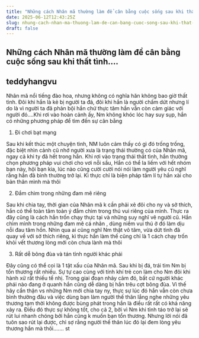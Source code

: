 ```yaml
---
title: "Những cách Nhân mã thường làm để cân bằng cuộc sống sau khi thất tình...."
date: 2025-06-12T12:43:25Z
slug: nhung-cach-nhan-ma-thuong-lam-de-can-bang-cuoc-song-sau-khi-that-tinh
draft: false
---
```


## Những cách Nhân mã thường làm để cân bằng cuộc sống sau khi thất tình....

## teddyhangvu

Nhân mã nổi tiếng đào hoa, nhưng không có nghĩa hăn không bao giờ thất tình. Đôi khi hắn là kẻ bị người ta đá, đôi khi hắn là người chấm dứt nhưng lí do là vì người ta đã phản bội hắn chứ thực tâm hắn vẫn còn cảm giác với người đó....Khi rơi vào hoàn cảnh ấy, Nm không khóc lóc hay suy sụp, hắn có những phương pháp để tìm đến sự cân bằng

1. Đi chơi bạt mạng

Sau khi kết thúc một chuyện tình, NM luôn cảm thấy có gì đó trống trống, đặc biệt nhìn cảnh cũ nhớ người xưa là trạng thái thường có của Nhân mã, ngay cả khi ty đã hết trong hắn. Khi rơi vào trạng thái thất tình, hắn thường chọn phương pháp vui chơi cho vơi nỗi sầu, Hắn có thể la liếm với hết nhóm bạn này, hội bạn kia, lúc nào cũng cười cười nói nói làm người yêu cũ nghĩ rằng hắn đã bình thường trở lại. Kì thực chỉ là biện pháp tâm lí tự hắn xài cho bản thân mình mà thôi

2. Đắm chìm trong những đam mê riêng

Sau khi chia tay, thời gian của Nhân mã k cần phải xẻ đôi cho ny và sở thích, hắn có thể toàn tâm toàn ý đắm chìm trong thú vui riêng của mình. Thực ra đây cũng là cách hắn trốn chạy thực tại và những suy nghĩ vê người cũ. Hắn chìm mình trong những đam mê cá nhân , dùng niềm vui thú ở đó làm dịu nỗi đau tâm hồn. Nhìn qua ai cũng nghĩ Nm thật vô tâm, vừa dứt tình đã quay về với sở thích riêng, kì thực hắn làm thế cũng chỉ là 1 cách chạy trốn khỏi vết thương lòng mới còn chưa lành mà thôi

3. Rất dễ bông đùa và tán tỉnh người khác phái

Đây cũng có thể coi là 1 tật xấu của Nhân mã. Sau khi bị đá, trái tim Nm bị tổn thương rất nhiều. Sự tự cao cùng với tính khí trẻ con làm cho Nm đôi khi hành xử rất thiếu tế nhị. Trong giai đoạn nhảy cảm đó, bất cứ người khác phái nào đang ở quanh hắn cũng dễ dàng bị hắn trêu cợt bông đùa. Vì thế hãy cẩn thận vs những Nm mới chia tay ny, thực sự lúc đó hắn vẫn còn chưa bình thường đâu và việc dùng bạn làm người thế thân lắng nghe những yêu thương tạm thời không được bùng phát trong hắn là điều rất rất có khả năng xảy ra. Điều đó thực sự không tốt, cho cả 2, bởi vì Nm khi tỉnh táo trở lại sẽ rút lui nhanh chóng bởi hắn cũng k muốn bạn tổn thương. Nhưng lời nói đã tuôn sao rút lại được, chỉ sợ rằng người thế thân lúc đó lại đem lòng yêu thương hắn mà thôi.......
​st


​